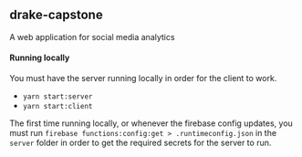 ## drake-capstone

A web application for social media analytics

#### Running locally

You must have the server running locally in order for the client to work.

- `yarn start:server`
- `yarn start:client`

The first time running locally, or whenever the firebase config updates, you must run `firebase functions:config:get > .runtimeconfig.json` in the `server` folder in order to get the required secrets for the server to run.

